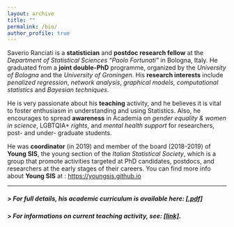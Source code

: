 ```yaml
---
layout: archive
title: ""
permalink: /bio/
author_profile: true
---
```


Saverio Ranciati is a **statistician** and **postdoc research fellow** at the *Department of Statistical Sciences “Paolo Fortunati”* in Bologna, Italy. He graduated from a **joint double-PhD** programme, organized by the *University of Bologna* and the *University of Groningen*.
His **research interests** include *penalized regression*, *network analysis*, *graphical models*, *computational statistics* and *Bayesian techniques*.

He is very passionate about his **teaching** activity, and he believes it is vital to foster enthusiasm in understanding and using Statistics. Also, he encourages to spread **awareness** in Academia on *gender equality & women in science*, LGBTQIA+ *rights*, and *mental health support* for researchers, post- and under- graduate students.

He was **coordinator** (in 2019) and member of the board (2018-2019) of **Young SIS**, the young section of the *Italian Statistical Society*, which is a group that promote activities targeted at PhD candidates, postdocs, and researchers at the early stages of their careers.
You can find more info about **Young SIS** at : https://youngsis.github.io

---

##### > For full details, his academic curriculum is available here: [**[.pdf]**](/files/ranciati_academic_cv.pdf)

##### > For informations on current teaching activity, see: [**[link]**](https://www.unibo.it/sitoweb/saverio.ranciati2/teachings).
